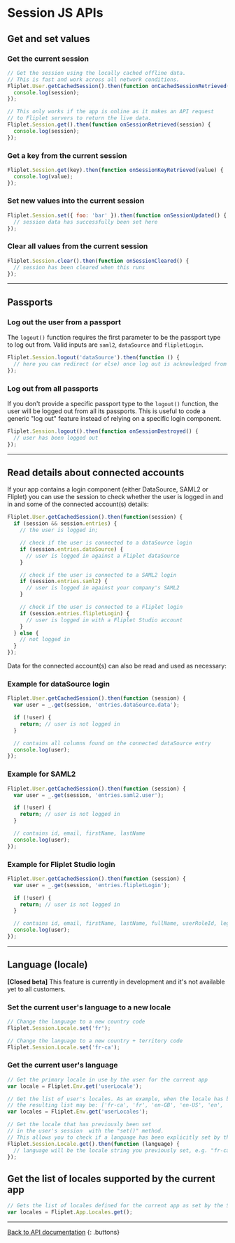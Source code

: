 # Session JS APIs

## Get and set values

### Get the current session

```js
// Get the session using the locally cached offline data.
// This is fast and work across all network conditions.
Fliplet.User.getCachedSession().then(function onCachedSessionRetrieved(session) {
  console.log(session);
});

// This only works if the app is online as it makes an API request
// to Fliplet servers to return the live data.
Fliplet.Session.get().then(function onSessionRetrieved(session) {
  console.log(session);
});
```

### Get a key from the current session

```js
Fliplet.Session.get(key).then(function onSessionKeyRetrieved(value) {
  console.log(value);
});
```

### Set new values into the current session

```js
Fliplet.Session.set({ foo: 'bar' }).then(function onSessionUpdated() {
  // session data has successfully been set here
});
```

### Clear all values from the current session

```js
Fliplet.Session.clear().then(function onSessionCleared() {
  // session has been cleared when this runs
});
```

---

## Passports

### Log out the user from a passport

The `logout()` function requires the first parameter to be the passport type to log out from. Valid inputs are `saml2`, `dataSource` and `flipletLogin`.

```js
Fliplet.Session.logout('dataSource').then(function () {
  // here you can redirect (or else) once log out is acknowledged from the server
});
```

### Log out from all passports

If you don't provide a specific passport type to the `logout()` function, the user will be logged out from all its passports. This is useful to code a generic "log out" feature instead of relying on a specific login component.

```js
Fliplet.Session.logout().then(function onSessionDestroyed() {
  // user has been logged out
});
```

---

## Read details about connected accounts

If your app contains a login component (either DataSource, SAML2 or Fliplet) you can use the session to check whether the user is logged in and in and some of the connected account(s) details:

```js
Fliplet.User.getCachedSession().then(function(session) {
  if (session && session.entries) {
    // the user is logged in;

    // check if the user is connected to a dataSource login
    if (session.entries.dataSource) {
      // user is logged in against a Fliplet dataSource
    }

    // check if the user is connected to a SAML2 login
    if (session.entries.saml2) {
      // user is logged in against your company's SAML2
    }

    // check if the user is connected to a Fliplet login
    if (session.entries.flipletLogin) {
      // user is logged in with a Fliplet Studio account
    }
  } else {
    // not logged in
  }
});
```

Data for the connected account(s) can also be read and used as necessary:

### Example for dataSource login

```js
Fliplet.User.getCachedSession().then(function (session) {
  var user = _.get(session, 'entries.dataSource.data');

  if (!user) {
    return; // user is not logged in
  }

  // contains all columns found on the connected dataSource entry
  console.log(user);
});
```

### Example for SAML2

```js
Fliplet.User.getCachedSession().then(function (session) {
  var user = _.get(session, 'entries.saml2.user');

  if (!user) {
    return; // user is not logged in
  }

  // contains id, email, firstName, lastName
  console.log(user);
});
```

### Example for Fliplet Studio login

```js
Fliplet.User.getCachedSession().then(function (session) {
  var user = _.get(session, 'entries.flipletLogin');

  if (!user) {
    return; // user is not logged in
  }

  // contains id, email, firstName, lastName, fullName, userRoleId, legacyId
  console.log(user);
});
```

---

## Language (locale)

<p class="warning"><strong>[Closed beta]</strong> This feature is currently in development and it's not available yet to all customers.</p>

### Set the current user's language to a new locale

```js
// Change the language to a new country code
Fliplet.Session.Locale.set('fr');

// Change the language to a new country + territory code
Fliplet.Session.Locale.set('fr-ca');
```

### Get the current user's language

```js
// Get the primary locale in use by the user for the current app
var locale = Fliplet.Env.get('userLocale');

// Get the list of user's locales. As an example, when the locale has been set to "fr-ca"
// the resulting list may be: ['fr-ca', 'fr', 'en-GB', 'en-US', 'en', 'it']
var locales = Fliplet.Env.get('userLocales');

// Get the locale that has previously been set
// in the user's session  with the "set()" method.
// This allows you to check if a language has been explicitly set by the user.
Fliplet.Session.Locale.get().then(function (language) {
  // language will be the locale string you previously set, e.g. "fr-ca"
});
```

## Get the list of locales supported by the current app

```js
// Gets the list of locales defined for the current app as set by the Studio user
var locales = Fliplet.App.Locales.get();
```

---

[Back to API documentation](../API-Documentation.md)
{: .buttons}
